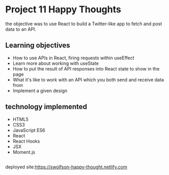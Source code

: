 # Project 11 Happy Thoughts

the objective was to use React to build a Twitter-like app to fetch and post data to an API.


## Learning objectives
* How to use APIs in React, firing requests within useEffect
* Learn more about working with useState
* How to put the result of API responses into React state to show in the page
* What it's like to work with an API which you both send and receive data from
* Implement a given design
## technology implemented
* HTML5
* CSS3
* JavaScript ES6
* React
* React Hooks
* JSX
* Moment.js

##
deployed site:https://swolfson-happy-thought.netlify.com
